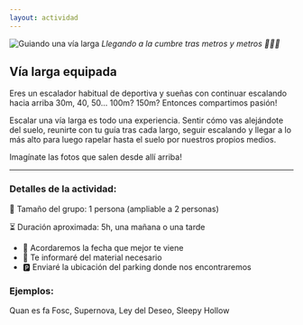 ```yaml
---
layout: actividad
---
```


![Guiando una vía larga](./assets/img/vía-larga-equipada.jpg)
*Llegando a la cumbre tras metros y metros 🧗🏻‍♀️*

## Vía larga equipada

Eres un escalador habitual de deportiva y sueñas con continuar escalando hacia arriba 30m, 40, 50... 100m? 150m? Entonces compartimos pasión!

Escalar una vía larga es todo una experiencia. Sentir cómo vas alejándote del suelo, reunirte con tu guía tras cada largo, seguir escalando y llegar a lo más alto para luego rapelar hasta el suelo por nuestros propios medios.

Imagínate las fotos que salen desde allí arriba!

* * *

### Detalles de la actividad:<br>
👥 Tamaño del grupo: 1 persona (ampliable a 2 personas)

⏳ Duración aproximada: 5h, una mañana o una tarde

*	📅 Acordaremos la fecha que mejor te viene
*	🎒 Te informaré del material necesario
*	🅿️ Enviaré la ubicación del parking donde nos encontraremos

### Ejemplos:<br>
Quan es fa Fosc, Supernova, Ley del Deseo, Sleepy Hollow
